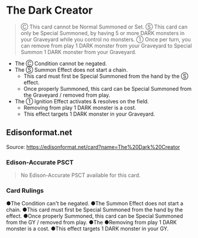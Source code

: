 # The Dark Creator

> Ⓒ This card cannot be Normal Summoned or Set. Ⓢ This card can only be Special Summoned, by having 5 or more DARK monsters in your Graveyard while you control no monsters. ① Once per turn, you can remove from play 1 DARK monster from your Graveyard to Special Summon 1 DARK monster from your Graveyard.

*   The Ⓒ Condition cannot be negated.
*   The Ⓢ Summon Effect does not start a chain.
    *   This card must first be Special Summoned from the hand by the Ⓢ effect.
    *   Once properly Summoned, this card can be Special Summoned from the Graveyard / removed from play.
*   The ① Ignition Effect activates & resolves on the field.
    *   Removing from play 1 DARK monster is a cost.
    *   This effect targets 1 DARK monster in your Graveyard.

## Edisonformat.net

Source: https://edisonformat.net/card?name=The%20Dark%20Creator

### Edison-Accurate PSCT

> No Edison-Accurate PSCT available for this card.

### Card Rulings

●The Condition can't be negated.
●The Summon Effect does not start a chain.
●This card must first be Special Summoned from the hand by the effect.
●Once properly Summoned, this card can be Special Summoned from the GY / removed from play.
●The ●Removing from play 1 DARK monster is a cost.
●This effect targets 1 DARK monster in your GY.
            